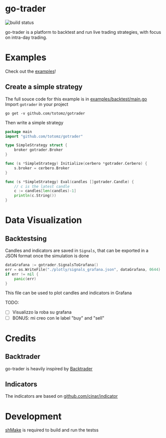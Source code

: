 # go-trader
![build status](https://github.com/totomz/autotrader/actions/workflows/pipeline.yml/badge.svg)

go-trader is a platform to backtest and run live trading strategies, with focus on intra-day trading.

# Examples
Check out the [examples](examples)!

## Create a simple strategy
The full souce code for this example is in [examples/backtest/main.go](examples/backtest/main.go)
Import `gotrader` in your project
```shell
go get -v github.com/totomz/gotrader
```

Then write a simple strategy 
```go
package main
import "github.com/totomz/gotrader"

type SimpleStrategy struct {
	broker gotrader.Broker
}

func (s *SimpleStrategy) Initialize(cerbero *gotrader.Cerbero) {
	s.broker = cerbero.Broker
}

func (s *SimpleStrategy) Eval(candles []gotrader.Candle) {
	// c is the latest candle
	c := candles[len(candles)-1]
	println(c.String())
}
```

# Data Visualization
## Backtestsing
Candles and indicators are saved in `Signals`, that can be exported in a JSON format once the simulation is done
```go
dataGrafana := gotrader.SignalsToGrafana()
err = os.WriteFile("./plotly/signals_grafana.json", dataGrafana, 0644)
if err != nil {
    panic(err)
}
```

This file can be used to plot candles and indicators in Grafana


TODO:
- [ ] Visualizzo la roba su grafana
- [ ] BONUS: mi creo con le label "buy" and "sell"

# Credits
## Backtrader
go-trader is heavily inspired by [Backtrader](https://github.com/mementum/backtrader) 

## Indicators
The indicators are based on [github.com/cinar/indicator](https://github.com/cinar/indicator)

# Development
[shMake](https://github.com/totomz/shmake) is required to build and run the testss